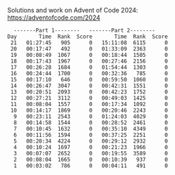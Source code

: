 Solutions and work on Advent of Code 2024:
https://adventofcode.com/2024

	  -------Part 1--------   -------Part 2--------
    Day       Time  Rank  Score       Time  Rank  Score
     21   01:27:45   905      0   15:11:08  6115      0
     20   00:17:47   492      0   01:33:09  2363      0
     19   00:08:49  1067      0   00:18:44  1505      0
     18   00:17:43  1967      0   00:27:46  2156      0
     17   00:26:28  1684      0   01:54:44  1303      0
     16   00:24:44  1700      0   00:32:36   785      0
     15   00:17:10   646      0   00:59:50  1060      0
     14   00:26:47  3047      0   00:42:31  1551      0
     13   00:20:51  2093      0   00:42:23  1752      0
     12   00:27:21  3112      0   00:49:03  1425      0
     11   00:08:04  1557      0   00:17:34  1092      0
     10   00:14:17  1869      0   00:20:46  2243      0
      9   00:23:11  2543      0   01:24:03  4029      0
      8   00:14:58  1544      0   00:28:52  2461      0
      7   00:10:45  1632      0   00:35:10  4349      0
      6   00:11:56  1594      0   00:37:25  2251      0
      5   00:20:34  4224      0   00:29:12  2932      0
      4   00:10:24  1697      0   00:21:23  1966      0
      3   00:07:07  2652      0   00:19:55  3589      0
      2   00:08:04  1665      0   00:10:39   937      0
      1   00:03:02   786      0   00:04:11   491      0

